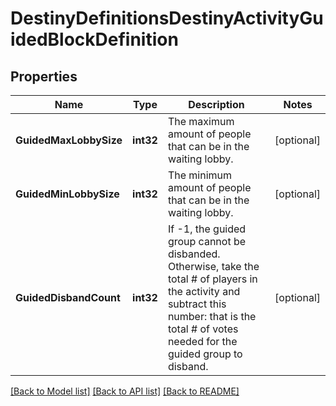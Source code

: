 # DestinyDefinitionsDestinyActivityGuidedBlockDefinition

## Properties
Name | Type | Description | Notes
------------ | ------------- | ------------- | -------------
**GuidedMaxLobbySize** | **int32** | The maximum amount of people that can be in the waiting lobby. | [optional] 
**GuidedMinLobbySize** | **int32** | The minimum amount of people that can be in the waiting lobby. | [optional] 
**GuidedDisbandCount** | **int32** | If -1, the guided group cannot be disbanded. Otherwise, take the total # of players in the activity and subtract this number: that is the total # of votes needed for the guided group to disband. | [optional] 

[[Back to Model list]](../README.md#documentation-for-models) [[Back to API list]](../README.md#documentation-for-api-endpoints) [[Back to README]](../README.md)


